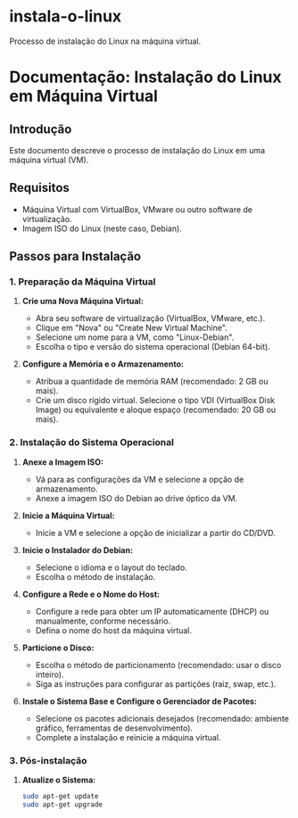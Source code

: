 # instala-o-linux
Processo de instalação do Linux na máquina virtual.

# Documentação: Instalação do Linux em Máquina Virtual

## Introdução

Este documento descreve o processo de instalação do Linux em uma máquina virtual (VM).

## Requisitos

- Máquina Virtual com VirtualBox, VMware ou outro software de virtualização.
- Imagem ISO do Linux (neste caso, Debian).

## Passos para Instalação

### 1. Preparação da Máquina Virtual

1. **Crie uma Nova Máquina Virtual:**
   - Abra seu software de virtualização (VirtualBox, VMware, etc.).
   - Clique em "Nova" ou "Create New Virtual Machine".
   - Selecione um nome para a VM, como "Linux-Debian".
   - Escolha o tipo e versão do sistema operacional (Debian 64-bit).

2. **Configure a Memória e o Armazenamento:**
   - Atribua a quantidade de memória RAM (recomendado: 2 GB ou mais).
   - Crie um disco rígido virtual. Selecione o tipo VDI (VirtualBox Disk Image) ou equivalente e aloque espaço (recomendado: 20 GB ou mais).

### 2. Instalação do Sistema Operacional

1. **Anexe a Imagem ISO:**
   - Vá para as configurações da VM e selecione a opção de armazenamento.
   - Anexe a imagem ISO do Debian ao drive óptico da VM.

2. **Inicie a Máquina Virtual:**
   - Inicie a VM e selecione a opção de inicializar a partir do CD/DVD.

3. **Inicie o Instalador do Debian:**
   - Selecione o idioma e o layout do teclado.
   - Escolha o método de instalação.

4. **Configure a Rede e o Nome do Host:**
   - Configure a rede para obter um IP automaticamente (DHCP) ou manualmente, conforme necessário.
   - Defina o nome do host da máquina virtual.

5. **Particione o Disco:**
   - Escolha o método de particionamento (recomendado: usar o disco inteiro).
   - Siga as instruções para configurar as partições (raiz, swap, etc.).

6. **Instale o Sistema Base e Configure o Gerenciador de Pacotes:**
   - Selecione os pacotes adicionais desejados (recomendado: ambiente gráfico, ferramentas de desenvolvimento).
   - Complete a instalação e reinicie a máquina virtual.

### 3. Pós-instalação

1. **Atualize o Sistema:**
   ```bash
   sudo apt-get update
   sudo apt-get upgrade
